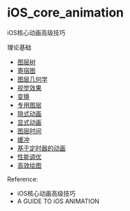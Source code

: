 # iOS_core_animation
iOS核心动画高级技巧

理论基础

* [图层树](https://github.com/AlfredTheBest/iOS_core_animation/tree/master/theory/lesson0)
* [寄宿图](https://github.com/AlfredTheBest/iOS_core_animation/tree/master/theory/lesson1)
* [图层几何学](https://github.com/AlfredTheBest/iOS_core_animation/tree/master/theory/lesson2)
* [视觉效果](https://github.com/AlfredTheBest/iOS_core_animation/tree/master/theory/lesson3)
* [变换](https://github.com/AlfredTheBest/iOS_core_animation/tree/master/theory/lesson4)
* [专用图层](https://github.com/AlfredTheBest/iOS_core_animation/tree/master/theory/lesson5)
* [隐式动画](https://github.com/AlfredTheBest/iOS_core_animation/tree/master/theory/lesson6)
* [显式动画](https://github.com/AlfredTheBest/iOS_core_animation/tree/master/theory/lesson7)
* [图层时间](https://github.com/AlfredTheBest/iOS_core_animation/tree/master/theory/lesson8)
* [缓冲](https://github.com/AlfredTheBest/iOS_core_animation/tree/master/theory/lesson9)
* [基于定时器的动画](https://github.com/AlfredTheBest/iOS_core_animation/tree/master/theory/lesson10)
* [性能调优](https://github.com/AlfredTheBest/iOS_core_animation/tree/master/theory/lesson11)
* [高效绘图](https://github.com/AlfredTheBest/iOS_core_animation/tree/master/theory/lesson12)



Reference:

* iOS核心动画高级技巧
* A GUIDE TO iOS ANIMATION




